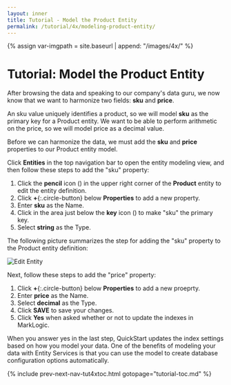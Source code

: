 ```yaml
---
layout: inner
title: Tutorial - Model the Product Entity
permalink: /tutorial/4x/modeling-product-entity/
---
```


{% assign var-imgpath = site.baseurl | append: "/images/4x/" %}


# Tutorial: Model the Product Entity

After browsing the data and speaking to our company's data guru, we now know that we want to harmonize two fields: **sku** and **price**.

An sku value uniquely identifies a product, so we will model **sku** as the primary key for a Product entity. We want to be able to perform arithmetic on the price, so we will model price as a decimal value.

Before we can harmonize the data, we must add the **sku** and **price** properties to our Product entity model.

Click **Entities** in the top navigation bar to open the entity modeling view,
and then follow these steps to add the "sku" property:

1. Click the **pencil** icon (<i class="fa fa-pencil"></i>) in the upper right corner of the **Product** entity to edit the entity definition.
1. Click **+**{:.circle-button} below **Properties** to add a new property.
1. Enter **sku** as the Name.
1. Click in the area just below the **key** icon (<i class="fa fa-key"></i>) to make "sku" the primary key.
1. Select **string** as the Type.

The following picture summarizes the step for adding the "sku" property to the Product entity definition:

![Edit Entity]({{site.baseurl}}/images/3x/modeling-product-entity/edit-product-entity.png)

Next, follow these steps to add the "price" property:

1. Click **+**{:.circle-button} below **Properties** to add a new proeprty.
1. Enter **price** as the Name.
1. Select **decimal** as the Type.
1. Click **SAVE** to save your changes.
1. Click **Yes** when asked whether or not to update the indexes in MarkLogic.

When you answer yes in the last step, QuickStart updates the index settings based on how you model your data. One of the benefits of modeling your data with Entity Services is that you can use the model to create database configuration options automatically.


{% include prev-next-nav-tut4xtoc.html gotopage="tutorial-toc.md" %}
